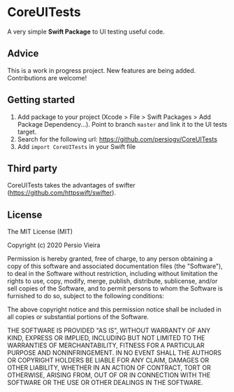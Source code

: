# CoreUITests

A very simple **Swift Package** to UI testing useful code.

## Advice

This is a work in progress project. New features are being added. Contributions are welcome!

## Getting started

1. Add package to your project (Xcode > File > Swift Packages > Add Package Dependency...). Point to branch `master` and link it to the UI tests target.
2. Search for the following url: https://github.com/persiogv/CoreUITests
3. Add `import CoreUITests` in your Swift file

## Third party

CoreUITests takes the advantages of swifter (https://github.com/httpswift/swifter).

## License

The MIT License (MIT)

Copyright (c) 2020 Persio Vieira

Permission is hereby granted, free of charge, to any person obtaining a copy of
this software and associated documentation files (the "Software"), to deal in
the Software without restriction, including without limitation the rights to
use, copy, modify, merge, publish, distribute, sublicense, and/or sell copies of
the Software, and to permit persons to whom the Software is furnished to do so,
subject to the following conditions:

The above copyright notice and this permission notice shall be included in all
copies or substantial portions of the Software.

THE SOFTWARE IS PROVIDED "AS IS", WITHOUT WARRANTY OF ANY KIND, EXPRESS OR
IMPLIED, INCLUDING BUT NOT LIMITED TO THE WARRANTIES OF MERCHANTABILITY, FITNESS
FOR A PARTICULAR PURPOSE AND NONINFRINGEMENT. IN NO EVENT SHALL THE AUTHORS OR
COPYRIGHT HOLDERS BE LIABLE FOR ANY CLAIM, DAMAGES OR OTHER LIABILITY, WHETHER
IN AN ACTION OF CONTRACT, TORT OR OTHERWISE, ARISING FROM, OUT OF OR IN
CONNECTION WITH THE SOFTWARE OR THE USE OR OTHER DEALINGS IN THE SOFTWARE.
